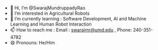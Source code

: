 - 👋 Hi, I’m @SwarajMundruppadyRao
- 👀 I’m interested in Agricultural Robots
- 🌱 I’m currently learning : Software Development, AI and Machine Learning and Human Robot Interaction
- 📫 How to reach me : Email : swarajmr@umd.edu , Phone: 240-351-4782
- 😄 Pronouns: He/Him

<!---
SwarajMundruppadyRao/SwarajMundruppadyRao is a ✨ special ✨ repository because its `README.md` (this file) appears on your GitHub profile.
You can click the Preview link to take a look at your changes.
--->
